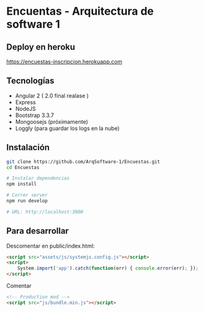 # Encuentas - Arquitectura de software 1

## Deploy en heroku

https://encuestas-inscripcion.herokuapp.com

## Tecnologías

- Angular 2 ( 2.0 final realase )
- Express
- NodeJS
- Bootstrap 3.3.7
- Mongoosejs (próximamente)
- Loggly (para guardar los logs en la nube)

## Instalación
```bash
git clone https://github.com/ArqSoftware-1/Encuestas.git
cd Encuestas

# Instalar dependencias
npm install

# Correr server
npm run develop

# URL: http://localhost:3000
```

## Para desarrollar
Descomentar en public/index.html:

```html
<script src="assets/js/systemjs.config.js"></script>
<script>
    System.import('app').catch(function(err) { console.error(err); });
</script>
```

Comentar
```html
<!-- Production mod -->
<script src="js/bundle.min.js"></script>
```

